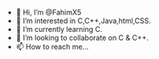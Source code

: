- 👋 Hi, I’m @FahimX5
- 👀 I’m interested in C,C++,Java,html,CSS.
- 🌱 I’m currently learning C.
- 💞️ I’m looking to collaborate on C & C++.
- 📫 How to reach me...

<!---
FahimX5/FahimX5 is a ✨ special ✨ repository because its `README.md` (this file) appears on your GitHub profile.
You can click the Preview link to take a look at your changes.
--->
